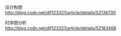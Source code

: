 设计构想   
http://blog.csdn.net/dlf123321/article/details/52136730   

时序图分析   
http://blog.csdn.net/dlf123321/article/details/52183468
